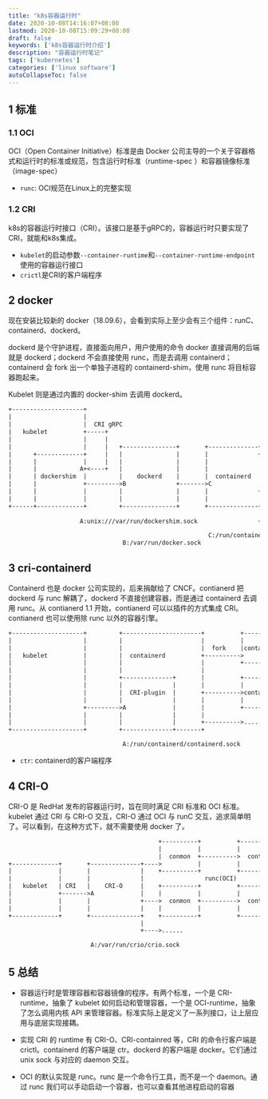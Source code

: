 ```yaml
---
title: "k8s容器运行时"
date: 2020-10-08T14:16:07+08:00
lastmod: 2020-10-08T15:09:29+08:00
draft: false
keywords: ['k8s容器运行时介绍']
description: "容器运行时笔记"
tags: ['kubernetes']
categories: ['linux software']
autoCollapseToc: false
---
```


<!--more-->

## 1 标准

### 1.1 OCI

OCI（Open Container Initiative）标准是由 Docker 公司主导的一个关于容器格式和运行时的标准或规范，包含运行时标准（runtime-spec ）和容器镜像标准（image-spec）

* `runc`: OCI规范在Linux上的完整实现

### 1.2 CRI

k8s的容器运行时接口（CRI）。该接口是基于gRPC的，容器运行时只要实现了CRI，就能和k8s集成。

* `kubelet`的启动参数`--container-runtime`和`--container-runtime-endpoint`使用的容器运行接口
* `crictl`是CRI的客户端程序

## 2 docker

现在安装比较新的 docker（18.09.6），会看到实际上至少会有三个组件：runC、containerd、dockerd。

dockerd 是个守护进程，直接面向用户，用户使用的命令 docker 直接调用的后端就是 dockerd；dockerd 不会直接使用 runc，而是去调用 containerd；containerd 会 fork 出一个单独子进程的 containerd-shim，使用 runc 将目标容器跑起来。

Kubelet 则是通过内置的 docker-shim 去调用 dockerd。

```txt
+--------------------+
|                    |
|                    |  CRI gRPC
|   kubelet          +-----+                                                  +---------------+     +--------------+
|                    |     |                                                  |               |     |              |
|                    |     |   +---------------+       +--------------+ fork  |container-shim +----->  container   |
|      +-------------+     |   |               |       |              +------->               |     |              |
|      |             |     |   |               |       |              |       +---------------+     +--------------+
|      |            A+<----+   |               |       |              |                      runc(OCI)
|      | dockershim  |         |    dockerd    |       |  containerd  |       +---------------+     +--------------+
|      |             +--------->B              +------->C             |       |               |     |              |
|      |             |         |               |       |              +------->container-shim +----->  container   |
|      |             |         |               |       |              |       |               |     |              |
+------+-------------+         +---------------+       +--------------+       +---------------+     +--------------+
                                                                      |
                    A:unix:///var/run/dockershim.sock                 +------> ......

                                                        C:/run/containerd/containerd.sock
                                B:/var/run/docker.sock
```

## 3 cri-containerd

Containerd 也是 docker 公司实现的，后来捐献给了 CNCF。contianerd 把 dockerd 与 runc 解耦了，dockerd 不直接创建容器，而是通过 containerd 去调用 runc。从 contianerd 1.1 开始，contianerd 可以以插件的方式集成 CRI。contianerd 也可以使用除 runc 以外的容器引擎。

```txt
+--------------------+         +----------------------+          +---------------+     +--------------+
|                    |         |                      |          |               |     |              |
|                    |         |                      |  fork    |container-shim +----->  container   |
|   kubelet          |         |  containerd          +---------->               |     |              |
|                    |         |                      |          +---------------+     +--------------+
|                    |         |                      |                         runc(OCI)
|                    |         +--------------+       |          +---------------+     +--------------+
|                    |         |              |       |          |               |     |              |
|                    |         |  CRI-plugin  |       +---------->container-shim +----->  container   |
|                    |         |              |       |          |               |     |              |
|                    +--------->A             |       |          +---------------+     +--------------+
|                    |         |              |       |
|                    |         |              |       +---------->......
+--------------------+         +--------------+-------+

                                A:/run/containerd/containerd.sock
```

* `ctr`: containerd的客户端程序


## 4 CRI-O

CRI-O 是 RedHat 发布的容器运行时，旨在同时满足 CRI 标准和 OCI 标准。kubelet 通过 CRI 与 CRI-O 交互，CRI-O 通过 OCI 与 runC 交互，追求简单明了。可以看到，在这种方式下，就不需要使用 docker 了。

```txt
                                          +----------+          +--------------+
                                          |          |          |              |
                                          |  conmon  +---------->  container   |
+-------------+       +--------------+---->          |          |              |
|             |       |              |    +----------+          +--------------+
|             |       |              |                 runc(OCI)
|   kubelet   | CRI   |    CRI-O     |    +----------+          +--------------+
|             +------->A             |    |          |          |              |
|             |       |              +---->  conmon  +---------->  container   |
|             |       |              |    |          |          |              |
+-------------+       +--------------+    +----------+          +--------------+
                                     |
                                     +---->......

                       A:/var/run/crio/crio.sock
```

## 5 总结

* 容器运行时是管理容器和容器镜像的程序。有两个标准，一个是 CRI-runtime，抽象了 kubelet 如何启动和管理容器，一个是 OCI-runtime，抽象了怎么调用内核 API 来管理容器。标准实际上是定义了一系列接口，让上层应用与底层实现接耦。

* 实现 CRI 的 runtime 有 CRI-O、CRI-containred 等，CRI 的命令行客户端是 crictl。containerd 的客户端是 ctr。dockerd 的客户端是 docker。它们通过 unix sock 与对应的 daemon 交互。

* OCI 的默认实现是 runc。runc 是一个命令行工具，而不是一个 daemon。通过 runc 我们可以手动启动一个容器，也可以查看其他进程启动的容器